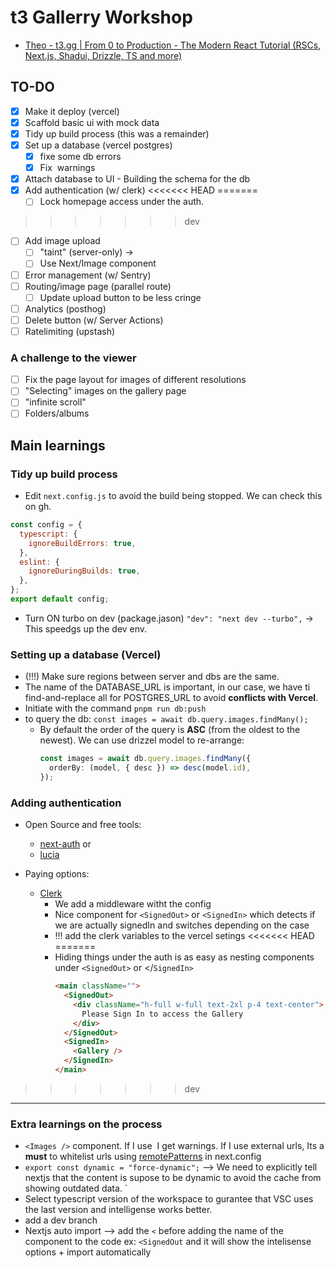 # t3 Gallerry Workshop

- [Theo - t3.gg | From 0 to Production - The Modern React Tutorial (RSCs, Next.js, Shadui, Drizzle, TS and more) ](https://www.youtube.com/watch?v=d5x0JCZbAJs)

## TO-DO

- [x] Make it deploy (vercel)
- [x] Scaffold basic ui with mock data
- [x] Tidy up build process (this was a remainder)
- [x] Set up a database (vercel postgres)
  - [x] fixe some db errors
  - [x] Fix <img> warnings
- [x] Attach database to UI - Building the schema for the db
- [x] Add authentication (w/ clerk)
<<<<<<< HEAD
=======
  - [ ] Lock homepage access under the auth.
>>>>>>> dev
- [ ] Add image upload
  - [ ] "taint" (server-only) ->
  - [ ] Use Next/Image component
- [ ] Error management (w/ Sentry)
- [ ] Routing/image page (parallel route)
  - [ ] Update upload button to be less cringe
- [ ] Analytics (posthog)
- [ ] Delete button (w/ Server Actions)
- [ ] Ratelimiting (upstash)

### A challenge to the viewer

- [ ] Fix the page layout for images of different resolutions
- [ ] "Selecting" images on the gallery page
- [ ] "infinite scroll"
- [ ] Folders/albums

## Main learnings

### Tidy up build process

- Edit `next.config.js` to avoid the build being stopped. We can check this on gh.

```js
const config = {
  typescript: {
    ignoreBuildErrors: true,
  },
  eslint: {
    ignoreDuringBuilds: true,
  },
};
export default config;
```

- Turn ON turbo on dev (package.jason) `"dev": "next dev --turbo",` -> This speedgs up the dev env.

### Setting up a database (Vercel)

- (!!!) Make sure regions between server and dbs are the same.
- The name of the DATABASE_URL is important, in our case, we have ti find-and-replace all for POSTGRES_URL to avoid **conflicts with Vercel**.
- Initiate with the command `pnpm run db:push`
- to query the db: `const images = await db.query.images.findMany();`
  - By default the order of the query is **ASC** (from the oldest to the newest). We can use drizzel model to re-arrange:
    ```ts
    const images = await db.query.images.findMany({
      orderBy: (model, { desc }) => desc(model.id),
    });
    ```

### Adding authentication

- Open Source and free tools:

  - [next-auth](https://next-auth.js.org/) or
  - [lucia](https://lucia-auth.com/)

- Paying options:
  - [Clerk](https://clerk.com/docs/quickstarts/nextjs)
    - We add a middleware witht the config
    - Nice component for `<SignedOut>` or `<SignedIn>` which detects if we are actually signedIn and switches depending on the case
    - !!! add the clerk variables to the vercel setings
<<<<<<< HEAD
=======
    - Hiding things under the auth is as easy as nesting components under `<SignedOut>` or </`SignedIn>`
      ```html
      <main className="">
        <SignedOut>
          <div className="h-full w-full text-2xl p-4 text-center">
            Please Sign In to access the Gallery
          </div>
        </SignedOut>
        <SignedIn>
          <Gallery />
        </SignedIn>
      </main>
      ```
>>>>>>> dev

---

### Extra learnings on the process

- `<Images />` component. If I use <img> I get warnings. If I use external urls, Its a **must** to whitelist urls using [remotePatterns](https://nextjs.org/docs/pages/api-reference/components/image#remotepatterns) in next.config
- `export const dynamic = "force-dynamic";` --> We need to explicitly tell nextjs that the content is supose to be dynamic to avoid the cache from showing outdated data.
  `
- Select typescript version of the workspace to gurantee that VSC uses the last version and intelligense works better.
- add a dev branch
- Nextjs auto import --> add the `<` before adding the name of the component to the code ex: `<SignedOut` and it will show the intelisense options + import automatically
